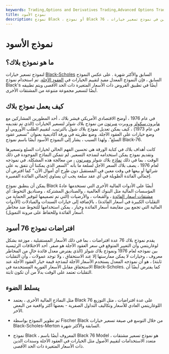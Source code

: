 ```yaml
---
keywords: Trading,Options and Derivatives Trading,Advanced Options Trading Concepts,Options and Derivatives,Advanced Concepts
title: نموذج الأسود
description: نموذج Black ، أو نموذج Black 76 ، هو تباين في نموذج تسعير خيارات Black-Scholes الشهير الذي يسمح بتقييم الخيارات في العقود الآجلة.
---
```


# نموذج الأسود
## ما هو نموذج بلاك؟

لنموذج تسعير خيارات [Black-Scholes](/blackscholes) السابق والأكثر شهرة . على عكس النموذج السابق ، فإن النموذج المعدل مفيد لتقييم الخيارات في [العقود الآجلة](/futurescontract). تم استخدام نموذج Black's أيضًا في تطبيق القروض ذات الأسعار المتغيرة ذات الحد الأقصى ويتم تطبيقه أيضًا لتسعير مجموعة متنوعة من المشتقات الأخرى.

## كيف يعمل نموذج بلاك

في عام 1976 ، أوضح الاقتصادي الأمريكي فيشر بلاك ، أحد المطورين المشاركين مع [مايرون سكولز](/myron-scholes) وروبرت [ميرتون](/robert-c-merton) من نموذج بلاك شولز لتسعير الخيارات (الذي تم تقديمه في عام 1973) ، كيف يمكن تعديل نموذج بلاك شول بالترتيب. لتقييم الطلب الأوروبي أو وضع خيارات على العقود الآجلة. وضع نظريته في ورقة أكاديمية بعنوان "تسعير عقود السلع". ولهذا السبب ، يشار إلى النموذج الأسود أيضًا باسم نموذج Black-76.

كانت أهداف بلاك في كتابة الورقة هي تحسين الفهم الحالي لخيارات السلع وتسعيرها وتقديم نموذج يمكن استخدامه لنمذجة التسعير. لم تتمكن النماذج الموجودة في ذلك الوقت ، بما في ذلك [نماذج](/mertonmodel) بلاك شولز [وميرتون](/mertonmodel) ، من معالجة هذه المشكلة. في نموذجه لعام 1976 ، يصف بلاك السعر الآجل لسلعة ما بأنه "السعر الذي يمكننا أن نتفق به على شرائها أو بيعها في وقت معين في المستقبل دون طرح أي أموال الآن." كما افترض أن إجمالي الفائدة الطويلة في أي عقد سلعة يجب أن يساوي إجمالي الفائدة القصيرة.

يمكن أن ينطبق نموذج Black أيضًا على الأدوات المالية الأخرى التي تستخدمها عادةً المؤسسات المالية مثل البنوك العالمية ، والصناديق المشتركة ، وصناديق التحوط: أي [مشتقات أسعار الفائدة](/interest-rate-derivative) ، والقبعات ، والأرضيات (التي تم تصميمها لتوفير الحماية من التقلبات الكبيرة في أسعار الفائدة) ، بالإضافة إلى خيارات السندات والمبادلات (الأدوات المالية التي تجمع بين مقايضة أسعار الفائدة وخيار ، يمكن استخدامها للتحوط ضد مخاطر أسعار الفائدة وللحفاظ على مرونة التمويل).

## افتراضات نموذج 76 أسود

يقدم نموذج بلاك 76 عدة افتراضات ، بما في ذلك الأسعار المستقبلية ، موزعة بشكل لوغاريتمي وأن التغيير المتوقع في سعر العقود الآجلة هو صفر. أحد الاختلافات الرئيسية بين نموذجه لعام 1976 ونموذج بلاك شولز (الذي يفترض معدل فائدة خالٍ من المخاطر معروف ، وخيارات لا يمكن ممارستها إلا عند الاستحقاق ، ولا توجد عمولات ، وأن التقلبات ثابتة) ، هو أن نموذجه المعدل يستخدم الأسعار الآجلة لنمذجة قيمة خيار العقود الآجلة عند الاستحقاق مقابل الأسعار الفورية المستخدمة في Black-Scholes. كما يفترض أيضًا أن التقلبات تعتمد على الوقت بدلاً من أن تكون ثابتة.

## يسلط الضوء

- مثل النماذج المالية الأخرى ، يعتمد Black 76 على عدة افتراضات ، مثل التوزيع اللوغاريتمي العادي للأسعار وتكاليف التداول الصفرية - بعضها أكثر واقعية من البعض الآخر.

- تم تطوير النموذج بواسطة Fischer Black من خلال التوسع في صيغة تسعير خيارات Black-Scholes-Merton السابقة والأكثر شهرة.

- نموذج Black ، المعروف أيضًا باسم Black 76 Model ، هو نموذج تسعير مشتقات متعدد الاستخدامات لتقييم الأصول مثل الخيارات في العقود الآجلة وسندات الدين ذات الأسعار المتغيرة ذات الحد الأقصى.

